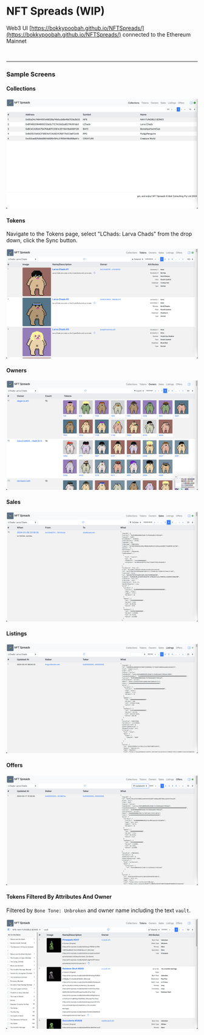 # NFT Spreads (WIP)

Web3 UI [https://bokkypoobah.github.io/NFTSpreads/](https://bokkypoobah.github.io/NFTSpreads/) connected to the Ethereum Mainnet

<br />

---

### Sample Screens

#### Collections

<kbd><img src="images/SampleScreen_Collections.png" /></kbd>

#### Tokens

Navigate to the Tokens page, select "LChads: Larva Chads" from the drop down, click the Sync button.

<kbd><img src="images/SampleScreen_Tokens.png" /></kbd>

#### Owners

<kbd><img src="images/SampleScreen_Owners.png" /></kbd>

#### Sales

<kbd><img src="images/SampleScreen_Sales.png" /></kbd>

#### Listings

<kbd><img src="images/SampleScreen_Listings.png" /></kbd>

#### Offers

<kbd><img src="images/SampleScreen_Offers.png" /></kbd>

#### Tokens Filtered By Attributes And Owner

Filtered by `Bone Tone: Unbroken` and owner name including the text `vault`.

<kbd><img src="images/SampleScreen_Tokens_Unfractured_Vault.png" /></kbd>
